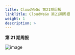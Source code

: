 ```yaml
---
title: CloudWeGo 第21期周报
linkTitle: CloudWeGo 第21期周报
weight: 1
description: >
---
```


**第 21 期周报**

![image](/img/community/weekly_report/CloudWeGo_21th_weekly_report.png)

